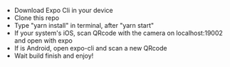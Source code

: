 <ul>
    <li>Download Expo Cli in your device</li>
    <li>Clone this repo</li>
    <li>Type "yarn install" in terminal, after "yarn start"</li>
    <li>If your system's iOS, scan QRcode with the camera on localhost:19002 and open with expo</li>
    <li>If is Android, open expo-cli and scan a new QRcode</li>
    <li>Wait build finish and enjoy!</li>
</ul>
